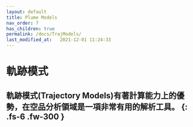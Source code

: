 ```yaml
---
layout: default
title: Plume Models
nav_order: 7
has_children: true
permalink: /docs/TrajModels/
last_modified_at:   2021-12-01 11:24:33
---
```


# 軌跡模式

軌跡模式(Trajectory Models)有著計算能力上的優勢，在空品分析領域是一項非常有用的解析工具。
{: .fs-6 .fw-300 }
---


